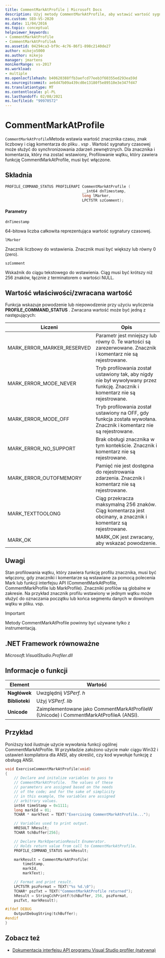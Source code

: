 ```yaml
---
title: CommentMarkAtProfile | Microsoft Docs
description: Użyj metody CommentMarkAtProfile, aby wstawić wartość sygnatury czasowej, znak liczbowy i ciąg komentarza do pliku. vsp.
ms.custom: SEO-VS-2020
ms.date: 11/04/2016
ms.topic: conceptual
helpviewer_keywords:
- CommentMarkAtProfile
- CommentMarkAtProfileA
ms.assetid: 04294ca3-bf9c-4c76-86f1-898c2140de27
author: mikejo5000
ms.author: mikejo
manager: jmartens
monikerRange: vs-2017
ms.workload:
- multiple
ms.openlocfilehash: b40620388ffb3aefcd77eeb3f60355ed293ea59d
ms.sourcegitcommit: ae6d47b09a439cd0e13180f5e89510e3e347fd47
ms.translationtype: MT
ms.contentlocale: pl-PL
ms.lasthandoff: 02/08/2021
ms.locfileid: "99970572"
---
```

# <a name="commentmarkatprofile"></a>CommentMarkAtProfile
`CommentMarkAtProfile`Metoda wstawia wartość znacznika czasu, znak liczbowy i ciąg komentarza do pliku *. vsp* . Wartość sygnatury czasowej może służyć do synchronizowania zdarzeń zewnętrznych. Dla znacznika i komentarza, który ma zostać wstawiony, Profilowanie wątku, który zawiera funkcję CommentMarkAtProfile, musi być włączone.

## <a name="syntax"></a>Składnia

```cpp
PROFILE_COMMAND_STATUS PROFILERAPI CommentMarkAtProfile (
                                   __int64 dnTimestamp,
                                   long lMarker,
                                   LPCTSTR szComment);
```

#### <a name="parameters"></a>Parametry
 `dnTimestamp`

 64-bitowa liczba całkowita reprezentująca wartość sygnatury czasowej.

 `lMarker`

 Znacznik liczbowy do wstawienia. Znacznik musi być większy lub równy 0 (zero).

 `szComment`

 Wskaźnik do ciągu tekstowego do wstawienia. Ciąg musi być krótszy niż 256 znaków, łącznie z terminatorem o wartości NULL.

## <a name="property-valuereturn-value"></a>Wartość właściwości/zwracana wartość
 Funkcja wskazuje powodzenie lub niepowodzenie przy użyciu wyliczenia **PROFILE_COMMAND_STATUS** . Zwracana wartość może być jedną z następujących:

|Liczeni|Opis|
|----------------|-----------------|
|MARK_ERROR_MARKER_RESERVED|Parametr jest mniejszy lub równy 0. Te wartości są zarezerwowane. Znacznik i komentarz nie są rejestrowane.|
|MARK_ERROR_MODE_NEVER|Tryb profilowania został ustawiony tak, aby nigdy nie był wywoływany przez funkcję. Znacznik i komentarz nie są rejestrowane.|
|MARK_ERROR_MODE_OFF|Tryb profilowania został ustawiony na OFF, gdy funkcja została wywołana. Znacznik i komentarz nie są rejestrowane.|
|MARK_ERROR_NO_SUPPORT|Brak obsługi znacznika w tym kontekście. Znacznik i komentarz nie są rejestrowane.|
|MARK_ERROR_OUTOFMEMORY|Pamięć nie jest dostępna do rejestrowania zdarzenia. Znacznik i komentarz nie są rejestrowane.|
|MARK_TEXTTOOLONG|Ciąg przekracza maksymalną 256 znaków. Ciąg komentarza jest obcinany, a znacznik i komentarz są rejestrowane.|
|MARK_OK|MARK_OK jest zwracany, aby wskazać powodzenie.|

## <a name="remarks"></a>Uwagi
 Stan profilowania wątku, który zawiera funkcję profilu znacznika, musi być włączony, gdy znaczniki i komentarze są wstawiane za pomocą polecenia Mark lub funkcji interfejsu API (CommentMarkAtProfile, CommentMarkProfile lub MarkProfile). Znaczniki profilów są globalne w zakresie. Na przykład znacznik profilu wstawiony w jednym wątku może służyć do oznaczania początku lub końca segmentu danych w dowolnym wątku w pliku. vsp.

> [!IMPORTANT]
> Metody CommentMarkAtProfile powinny być używane tylko z instrumentacją.

## <a name="net-framework-equivalent"></a>.NET Framework równoważne
 *Microsoft.VisualStudio.Profiler.dll*

## <a name="function-information"></a>Informacje o funkcji

|Element|Wartość|
|-|-|
|**Nagłówek**|Uwzględnij *VSPerf. h*|
|**Biblioteki**|Użyj *VSPerf. lib*|
|**Unicode**|Zaimplementowane jako CommentMarkAtProfileW (Unicode) i CommentMarkAtProfileA (ANSI).|

## <a name="example"></a>Przykład
 Poniższy kod ilustruje użycie wywołania funkcji ogólnej CommentMarkAtProfile. W przykładzie założono użycie makr ciągu Win32 i ustawień kompilatora dla ANSI, aby określić, czy kod wywołuje funkcję z obsługą ANSI.

```cpp
void ExerciseCommentMarkAtProfile(void)
{
    // Declare and initalize variables to pass to
    // CommentMarkAtProfile.  The values of these
    // parameters are assigned based on the needs
    // of the code; and for the sake of simplicity
    // in this example, the variables are assigned
    // arbitrary values.
    int64 timeStamp = 0x1111;
    long markId = 01;
    TCHAR * markText = TEXT("Exercising CommentMarkAtProfile...");

    // Variables used to print output.
    HRESULT hResult;
    TCHAR tchBuffer[256];

    // Declare MarkOperationResult Enumerator.
    // Holds return value from call to CommentMarkAtProfile.
    PROFILE_COMMAND_STATUS markResult;

    markResult = CommentMarkAtProfile(
        timeStamp,
        markId,
        markText);

    // Format and print result.
    LPCTSTR pszFormat = TEXT("%s %d.\0");
    TCHAR* pszTxt = TEXT("CommentMarkAtProfile returned");
    hResult = StringCchPrintf(tchBuffer, 256, pszFormat,
    pszTxt, markResult);

#ifdef DEBUG
    OutputDebugString(tchBuffer);
#endif
}
```

## <a name="see-also"></a>Zobacz też
- [Dokumentacja interfejsu API programu Visual Studio profiler (natywna)](../profiling/visual-studio-profiler-api-reference-native.md)
